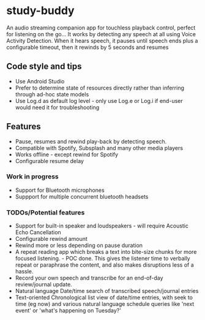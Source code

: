 # study-buddy
An audio streaming companion app for touchless playback control, perfect for listening on the go... 
It works by detecting any speech at all using Voice Activity Detection.
When it hears speech, it pauses until speech ends plus a configurable timeout, then it rewinds by 5 seconds and resumes

## Code style and tips
* Use Android Studio
* Prefer to determine state of resources directly rather than inferring through ad-hoc state models
* Use Log.d as default log level - only use Log.e or Log.i if end-user would need it for troubleshooting

## Features
* Pause, resumes and rewind play-back by detecting speech.
* Compatible with Spotify, Subsplash and many other media players
* Works offline - except rewind for Spotify
* Configurable resume delay

### Work in progress
* Support for Bluetooth microphones
* Suppport for multiple concurrent bluetooth headsets
  
### TODOs/Potential features
* Support for built-in speaker and loudspeakers - will require Acoustic Echo Cancellation
* Configurable rewind amount
* Rewind more or less depending on pause duration
* A repeat reading app which breaks a text into bite-size chunks for more focused listening. - POC done. This gives the listener time to verbally repeat or paraphrase the content, and also makes disruptions less of a hassle.
* Record your own speech and transcribe for an end-of-day review/journal update.
* Natural language Date/time search of transcribed speech/journal entries
* Text-oriented Chronological list view of date/time entries, with seek to time (eg now) and various natural language schedule queries like 'next event' or 'what's happening on Tuesday?'

